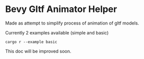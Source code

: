 # Bevy Gltf Animator Helper
Made as attempt to simplify process of animation of gltf models. 

Currently 2 examples available (simple and basic)

```
cargo r --example basic
```

This doc will be improved soon.
